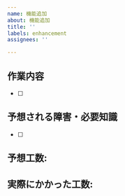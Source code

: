```yaml
---
name: 機能追加
about: 機能追加
title: ''
labels: enhancement
assignees: ''

---
```


## 作業内容
- [ ] 

## 予想される障害・必要知識
- [ ] 

## 予想工数:

## 実際にかかった工数:
